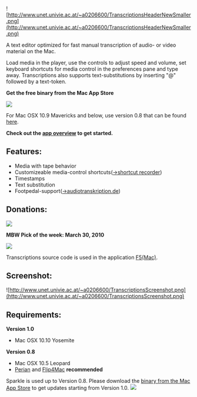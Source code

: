 ![http://www.unet.univie.ac.at/~a0206600/TranscriptionsHeaderNewSmaller.png](http://www.unet.univie.ac.at/~a0206600/TranscriptionsHeaderNewSmaller.png)



A text editor optimized for fast manual transcription of audio- or video material on the Mac.

Load media in the player, use the controls to adjust speed and volume, set keyboard shortcuts for media control in the preferences pane and type away. Transcriptions also supports text-substitutions by inserting "@" followed by a text-token.

**Get the free binary from the Mac App Store**

[![](http://www.unet.univie.ac.at/~a0206600/Download_on_the_Mac_App_Store_Badge_US-UK_165x40.svg)](https://itunes.apple.com/at/app/transcriptions/id911974149?l=en&mt=12)

For Mac OSX 10.9 Mavericks and below, use version 0.8 that can be found [here](https://code.google.com/p/transcriptions/downloads/list).

**Check out the [app overview](http://www.unet.univie.ac.at/~a0206600/transcriptionsAppOverview.pdf) to get started.**

## Features: ##

  * Media with tape behavior
  * Customizeable media-control shortcuts([->shortcut recorder](http://code.google.com/p/shortcutrecorder))
  * Timestamps
  * Text substitution
  * Footpedal-support([->audiotranskription.de](http://www.audiotranskription.de/deutsch/transkription/usb-fussschalter-f-pro/usb-fussschalter-f-pro.html))

## Donations: ##
[![](http://www.unet.univie.ac.at/~a0206600/paypalsmaller.png)](http://www.unet.univie.ac.at/~a0206600/TranscriptionsDonate.html)


**MBW Pick of the week: March 30, 2010**

[![](http://www.sffaudio.com/images09/MacBreakWeekly120X120.jpg)](http://www.mbwpicks.com/2010/03/30/picks-from-mbw-187-a-stick-between-their-legs/)

Transcriptions source code is used in the application [F5(Mac)](http://www.audiotranskription.de/f5.htm).


## Screenshot: ##


![http://www.unet.univie.ac.at/~a0206600/TranscriptionsScreenshot.png](http://www.unet.univie.ac.at/~a0206600/TranscriptionsScreenshot.png)




## Requirements: ##
**Version 1.0**
  * Mac OSX 10.10 Yosemite


**Version 0.8**
  * Mac OSX 10.5 Leopard
  * [Perian](http://perian.org/) and [Flip4Mac](http://www.microsoft.com/windows/windowsmedia/player/wmcomponents.mspx) **recommended**



Sparkle is used up to Version 0.8. Please download the [binary from the Mac App Store](https://itunes.apple.com/at/app/transcriptions/id911974149?l=en&mt=12) to get updates starting from Version 1.0.
[![](http://www.unet.univie.ac.at/~a0206600/Sparkle.png)](http://sparkle.andymatuschak.org/)
